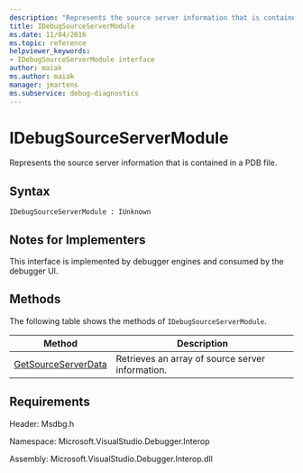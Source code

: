 ```yaml
---
description: "Represents the source server information that is contained in a PDB file."
title: IDebugSourceServerModule
ms.date: 11/04/2016
ms.topic: reference
helpviewer_keywords:
- IDebugSourceServerModule interface
author: maiak
ms.author: maiak
manager: jmartens
ms.subservice: debug-diagnostics
---
```

# IDebugSourceServerModule

Represents the source server information that is contained in a PDB file.

## Syntax

```
IDebugSourceServerModule : IUnknown
```

## Notes for Implementers
 This interface is implemented by debugger engines and consumed by the debugger UI.

## Methods
 The following table shows the methods of `IDebugSourceServerModule`.

|Method|Description|
|------------|-----------------|
|[GetSourceServerData](../../../extensibility/debugger/reference/idebugsourceservermodule-getsourceserverdata.md)|Retrieves an array of source server information.|

## Requirements
 Header: Msdbg.h

 Namespace: Microsoft.VisualStudio.Debugger.Interop

 Assembly: Microsoft.VisualStudio.Debugger.Interop.dll
